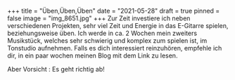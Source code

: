 +++
title = "Üben,Üben,Üben"
date = "2021-05-28"
draft = true
pinned = false
image = "img_8651.jpg"
+++
Zur Zeit investiere ich neben verschiedenen Projekten,
sehr viel Zeit und Energie in das E-Gitarre spielen, beziehungsweise üben. Ich werde in ca. 2 Wochen mein zweiters Musikstück,
welches sehr schwierig und komplex zum spielen ist, im Tonstudio aufnehmen.
Falls es dich interessiert reinzuhören, empfehle ich dir, in ein paar wochen meinen Blog mit dem Link zu 
lesen.

Aber Vorsicht : Es geht richtig ab!